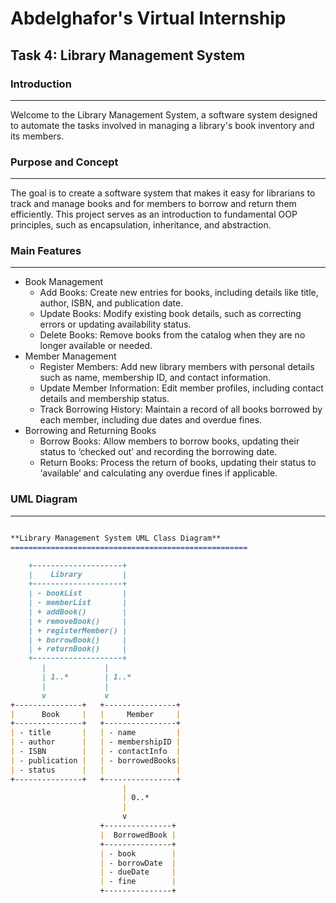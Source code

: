 # Abdelghafor's Virtual Internship

## Task 4: Library Management System
### Introduction
---------------

Welcome to the Library Management System, a software system designed to automate the tasks involved in managing a library's book inventory and its members.

### Purpose and Concept
-----------------------

The goal is to create a software system that makes it easy for librarians to track and manage books and for members to borrow and return them efficiently. This project serves as an introduction to fundamental OOP principles, such as encapsulation, inheritance, and abstraction.

### Main Features
-----------------

* Book Management
    + Add Books: Create new entries for books, including details like title, author, ISBN, and publication date.
    + Update Books: Modify existing book details, such as correcting errors or updating availability status.
    + Delete Books: Remove books from the catalog when they are no longer available or needed.
* Member Management
    + Register Members: Add new library members with personal details such as name, membership ID, and contact information.
    + Update Member Information: Edit member profiles, including contact details and membership status.
    + Track Borrowing History: Maintain a record of all books borrowed by each member, including due dates and overdue fines.
* Borrowing and Returning Books
    + Borrow Books: Allow members to borrow books, updating their status to ‘checked out’ and recording the borrowing date.
    + Return Books: Process the return of books, updating their status to ‘available’ and calculating any overdue fines if applicable.

### UML Diagram
---------------

```markdown

**Library Management System UML Class Diagram**
=====================================================

    +--------------------+
    |    Library         |
    +--------------------+
    | - bookList         |
    | - memberList       |
    | + addBook()        |
    | + removeBook()     |
    | + registerMember() |
    | + borrowBook()     |
    | + returnBook()     |
    +--------------------+
       |             |
       | 1..*        | 1..*
       |             |
       v             v
+---------------+   +----------------+
|      Book     |   |     Member     |
+---------------+   +----------------+
| - title       |   | - name         |
| - author      |   | - membershipID |
| - ISBN        |   | - contactInfo  |
| - publication |   | - borrowedBooks|
| - status      |   |                |
+---------------+   +----------------+
                         |
                         | 0..*
                         |
                         v
                    +---------------+
                    |  BorrowedBook |
                    +---------------+
                    | - book        |
                    | - borrowDate  |
                    | - dueDate     |
                    | - fine        |
                    +---------------+
